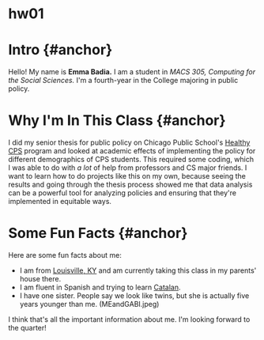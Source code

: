 # hw01

# Intro {#anchor}
Hello! My name is **Emma Badia.** I am a student in *MACS 305, Computing for the Social Sciences.* I'm a fourth-year in the College majoring in public policy. 

# Why I'm In This Class {#anchor}
I did my senior thesis for public policy on Chicago Public School's [Healthy CPS](https://cps.edu/Programs/HealthyCPS/Pages/HealthyCPS.aspx) program and looked at academic effects of implementing the policy for different demographics of CPS students. This required some coding, which I was able to do with *a lot* of help from professors and CS major friends. I want to learn how to do projects like this on my own, because seeing the results and going through the thesis process showed me that data analysis can be a powerful tool for analyzing policies and ensuring that they're implemented in equitable ways. 

# Some Fun Facts {#anchor}
Here are some fun facts about me:
* I am from [Louisville, KY](https://en.wikipedia.org/wiki/Louisville,_Kentucky) and am currently taking this class in my parents' house there. 
* I am fluent in Spanish and trying to learn [Catalan](https://en.wikipedia.org/wiki/Catalan_language). 
* I have one sister. People say we look like twins, but she is actually five years younger than me. (MEandGABI.jpeg)

I think that's all the important information about me. I'm looking forward to the quarter! 
